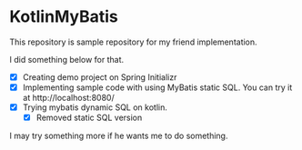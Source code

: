 # KotlinMyBatis
This repository is sample repository for my friend implementation.

I did something below for that.
- [x] Creating demo project on Spring Initializr
- [x] Implementing sample code with using MyBatis static SQL. You can try it at http://localhost:8080/
- [x] Trying mybatis dynamic SQL on kotlin.
  - [x] Removed static SQL version

I may try something more if he wants me to do something.

